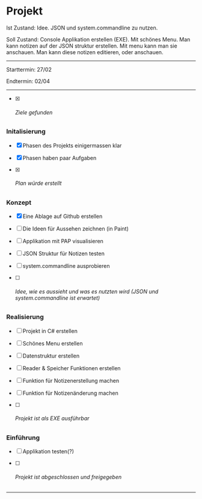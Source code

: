 # Projekt

Ist Zustand: Idee. JSON und system.commandline zu nutzen.

Soll Zustand: Console Applikation erstellen (EXE). Mit schönes Menu. Man kann notizen auf der JSON struktur erstellen. Mit menu kann man sie anschauen. Man kann diese notizen editieren, oder anschauen.

---

Starttermin: 27/02

Endtermin: 02/04

---

- [x] ###### Ziele gefunden

### Initalisierung

- [x] Phasen des Projekts einigermassen klar

- [x] Phasen haben paar Aufgaben

- [x] ###### Plan würde erstellt

### Konzept

- [x] Eine Ablage auf Github erstellen

- [ ] Die Ideen für Aussehen zeichnen (in Paint)

- [ ] Applikation mit PAP visualisieren

- [ ] JSON Struktur für Notizen testen

- [ ] system.commandline ausprobieren

- [ ] ###### Idee, wie es aussieht und was es nutzten wird (JSON und system.commandline ist erwartet)

### Realisierung

- [ ] Projekt in C# erstellen

- [ ] Schönes Menu erstellen

- [ ] Datenstruktur erstellen

- [ ] Reader & Speicher Funktionen erstellen

- [ ] Funktion für Notizenerstellung machen

- [ ] Funktion für Notizenänderung machen

- [ ] ###### Projekt ist als EXE ausführbar

### Einführung

- [ ] Applikation testen(?)

- [ ] ###### Projekt ist abgeschlossen und freigegeben

---
